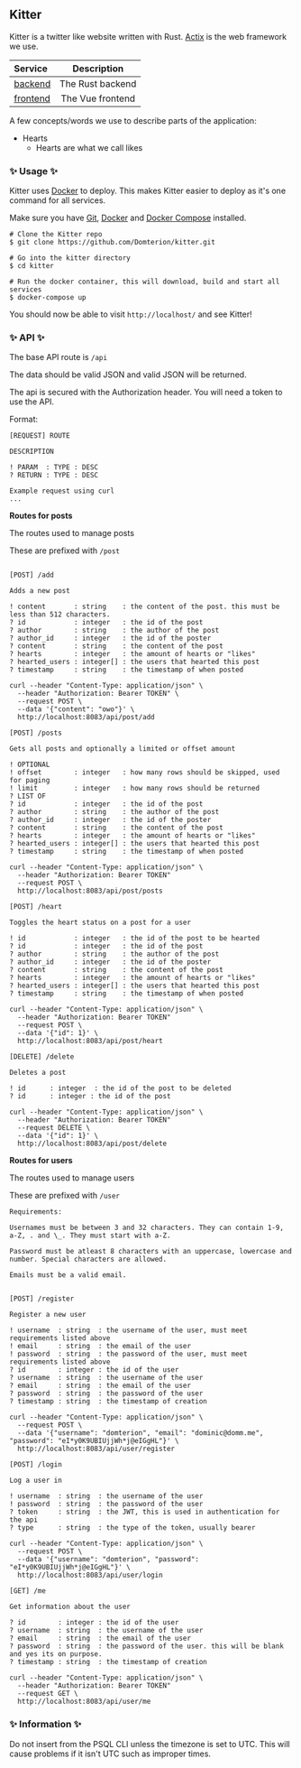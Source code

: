 ## **Kitter**

Kitter is a twitter like website written with Rust. [Actix](https://actix.rs/) is the web framework we use.

| Service              |   Description    |
| :------------------- | :--------------: |
| [backend](backend)   | The Rust backend |
| [frontend](frontend) | The Vue frontend |

A few concepts/words we use to describe parts of the application:

- Hearts
  - Hearts are what we call likes

### ✨ **Usage** ✨

Kitter uses [Docker](https://www.docker.com/) to deploy. This makes Kitter easier to deploy as it's one command for all services.

Make sure you have [Git](https://git-scm.com/), [Docker](https://docs.docker.com/engine/install/) and [Docker Compose](https://docs.docker.com/compose/install/) installed.

```
# Clone the Kitter repo
$ git clone https://github.com/Domterion/kitter.git

# Go into the kitter directory
$ cd kitter

# Run the docker container, this will download, build and start all services
$ docker-compose up 

```

You should now be able to visit `http://localhost/` and see Kitter!

### ✨ **API** ✨

The base API route is `/api`

The data should be valid JSON and valid JSON will be returned.

The api is secured with the Authorization header. You will need a token to use the API.

Format:

```
[REQUEST] ROUTE

DESCRIPTION

! PARAM  : TYPE : DESC
? RETURN : TYPE : DESC

Example request using curl
...
```

**Routes for posts**

The routes used to manage posts

These are prefixed with `/post`

```

[POST] /add

Adds a new post

! content       : string    : the content of the post. this must be less than 512 characters.
? id            : integer   : the id of the post
? author        : string    : the author of the post
? author_id     : integer   : the id of the poster
? content       : string    : the content of the post
? hearts        : integer   : the amount of hearts or "likes"
? hearted_users : integer[] : the users that hearted this post
? timestamp     : string    : the timestamp of when posted

curl --header "Content-Type: application/json" \
  --header "Authorization: Bearer TOKEN" \
  --request POST \
  --data '{"content": "owo"}' \
  http://localhost:8083/api/post/add

[POST] /posts

Gets all posts and optionally a limited or offset amount

! OPTIONAL
! offset        : integer   : how many rows should be skipped, used for paging
! limit         : integer   : how many rows should be returned
? LIST OF
? id            : integer   : the id of the post
? author        : string    : the author of the post
? author_id     : integer   : the id of the poster
? content       : string    : the content of the post
? hearts        : integer   : the amount of hearts or "likes"
? hearted_users : integer[] : the users that hearted this post
? timestamp     : string    : the timestamp of when posted

curl --header "Content-Type: application/json" \
  --header "Authorization: Bearer TOKEN"
  --request POST \
  http://localhost:8083/api/post/posts

[POST] /heart

Toggles the heart status on a post for a user

! id            : integer   : the id of the post to be hearted
? id            : integer   : the id of the post
? author        : string    : the author of the post
? author_id     : integer   : the id of the poster
? content       : string    : the content of the post
? hearts        : integer   : the amount of hearts or "likes"
? hearted_users : integer[] : the users that hearted this post
? timestamp     : string    : the timestamp of when posted

curl --header "Content-Type: application/json" \
  --header "Authorization: Bearer TOKEN"
  --request POST \
  --data '{"id": 1}' \
  http://localhost:8083/api/post/heart

[DELETE] /delete

Deletes a post

! id      : integer  : the id of the post to be deleted
? id      : integer : the id of the post

curl --header "Content-Type: application/json" \
  --header "Authorization: Bearer TOKEN"
  --request DELETE \
  --data '{"id": 1}' \
  http://localhost:8083/api/post/delete

```

**Routes for users**

The routes used to manage users

These are prefixed with `/user`

```
Requirements:

Usernames must be between 3 and 32 characters. They can contain 1-9, a-Z, . and \_. They must start with a-Z.

Password must be atleast 8 characters with an uppercase, lowercase and number. Special characters are allowed.

Emails must be a valid email.
```

```

[POST] /register

Register a new user

! username  : string  : the username of the user, must meet requirements listed above
! email     : string  : the email of the user
! password  : string  : the password of the user, must meet requirements listed above
? id        : integer : the id of the user
? username  : string  : the username of the user
? email     : string  : the email of the user
? password  : string  : the password of the user
? timestamp : string  : the timestamp of creation

curl --header "Content-Type: application/json" \
  --request POST \
  --data '{"username": "domterion", "email": "dominic@domm.me", "password": "eI*y0K9UBIUjjWh*j@eIGgHL"}' \
  http://localhost:8083/api/user/register

[POST] /login

Log a user in

! username  : string  : the username of the user
! password  : string  : the password of the user
? token     : string  : the JWT, this is used in authentication for the api
? type      : string  : the type of the token, usually bearer

curl --header "Content-Type: application/json" \
  --request POST \
  --data '{"username": "domterion", "password": "eI*y0K9UBIUjjWh*j@eIGgHL"}' \
  http://localhost:8083/api/user/login

[GET] /me

Get information about the user

? id        : integer : the id of the user
? username  : string  : the username of the user
? email     : string  : the email of the user
? password  : string  : the password of the user. this will be blank and yes its on purpose.
? timestamp : string  : the timestamp of creation

curl --header "Content-Type: application/json" \
  --header "Authorization: Bearer TOKEN"
  --request GET \
  http://localhost:8083/api/user/me
```

### ✨ **Information** ✨

Do not insert from the PSQL CLI unless the timezone is set to UTC. This will cause problems if it isn't UTC such as improper times.
